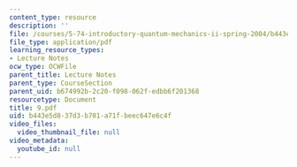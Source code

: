 ```yaml
---
content_type: resource
description: ''
file: /courses/5-74-introductory-quantum-mechanics-ii-spring-2004/b443e5d837d3b701a71fbeec647e6c4f_9.pdf
file_type: application/pdf
learning_resource_types:
- Lecture Notes
ocw_type: OCWFile
parent_title: Lecture Notes
parent_type: CourseSection
parent_uid: b674992b-2c20-f098-062f-edbb6f201368
resourcetype: Document
title: 9.pdf
uid: b443e5d8-37d3-b701-a71f-beec647e6c4f
video_files:
  video_thumbnail_file: null
video_metadata:
  youtube_id: null
---
```

